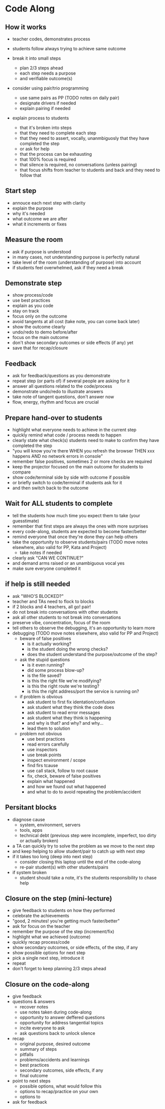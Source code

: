 # Code Along

## How it works

- teacher codes, demonstrates process
- students follow always trying to achieve same outcome

- break it into small steps
  - plan 2/3 steps ahead
  - each step needs a purpose
  - and verifiable outcome(s)

- consider using pair/trio programming
  - use same pairs as PP (TODO notes on daily pair)
  - designate drivers if needed
  - explain pairing if needed

- explain process to students
  - that it's broken into steps
  - that they need to complete each step
  - that they need to assert, vocally, unanmbiguosly that they have completed the step
  - or ask for help
  - that the process can be exhausting
  - that 100% focus is required
  - that silence is required, no conversations (unless pairing)
  - that focus shifts from teacher to students and back and they need to follow that

## Start step
- annouce each next step with clarity
- explain the purpose
- why it's needed
- what outcome we are after
- what it increments or fixes

## Measure the room
- ask if purpose is understood
- in many cases, not understanding purpose is perfectly natural
- take level of the room (understanding of purpose) into account
- if students feel overwhelmed, ask if they need a break

## Demonstrate step
- show process/code
- use best practices
- explain as you code
- stay on track
- focus only on the outcome
- avoid tangents at all cost (take note, you can come back later)
- show the outcome clearly
- undo/redo to demo before/after
- focus on the main outcome
- don't show secondary outcomes or side effects (if any) yet
- save that for recap/closure

## Feedback
- ask for feedback/questions as you demonstrate
- repeat step (or parts of) if several people are asking for it
- answer all questions related to the code/process
- demonstrate undo/redo to illustrate answers
- take note of tangent questions, don't answer now
- flow, energy, rhythm and focus are crucial

## Prepare hand-over to students
- highlight what everyone needs to achieve in the current step
- quickly remind what code / process needs to happen
- clearly state what check(s) students need to make to confirm they have completed the step
- "you will know you're there WHEN you refresh the browser THEN xxx happens AND no network errors in console"
- remember false positives, sometimes 2 or more checks are required
- keep the projector focused on the main outcome for students to compare
- show code/terminal side by side with outcome if possible
- or briefly switch to code/terminal if students ask for it
- and then switch back to the outcome

## Wait for ALL students to complete
- tell the students how much time you expect them to take (your guesstimate)
- remember that first steps are always the ones with more surprises
- every code-along, students are expected to become faster/better
- remind everyone that once they're done they can help others
- take the opportunity to observe students/pairs (TODO move notes elsewhere, also valid for PP, Kata and Project)
  - take notes if needed
- clearly ask "CAN WE CONTINUE?"
- and demand arms raised or an unambiguous vocal yes
- make sure everyone completed it

## if help is still needed
- ask "WHO'S BLOCKED?"
- teacher and TAs need to flock to blocks
- if 2 blocks and 4 teachers, all go! pair!
- do not break into conversations with other students
- ask all other students to not break into conversations
- preserve vibe, concentration, focus of the room
- tell others to observe the debugging, it's an opportunity to learn more
- debugging (TODO move notes elsewhere, also valid for PP and Project)
  - beware of false positives
    - is it actually working?
    - is the student doing the wrong checks?
    - does the student understand the purpose/outcome of the step?
  - ask the stupid questions
    - is it even running?
    - did some process blow-up?
    - is the file saved?
    - is this the right file we're modifying?
    - is this the right route we're testing?
    - is this the right address/port the service is running on?
  - if problem is obvious
    - ask student to first fix identation/confusion
    - ask student what they think the code does
    - ask student to read error messages
    - ask student what they think is happening
    - and why is that? and why? and why...
    - lead them to solution
  - problem not obvious
    - use best practices
    - read errors carefully
    - use inspectors
    - use break points
    - inspect environment / scope
    - find firs tcause
    - use call stack, follow to root cause
    - fix, check, beware of false positives
    - explain what happened
    - and how we found out what happened
    - and what to do to avoid repeating the problem/accident

## Persitant blocks
- diagnose cause
  - system, environment, servers
  - tools, apps
  - technical debt (previous step were incomplete, imperfect, too dirty or actually broken)
- a TA can quickly try to solve the problem as we move to the next step
- and keep helping to allow student/pair to catch up with next step
- if it takes too long (deep into next step)
  - consider closing this laptop until the end of the code-along
  - re-pair student(s) with other students/pairs
- if system broken
  - student should take a note, it's the students responsibility to chase help

## Closure on the step (mini-lecture)
- give feedback to students on how they performed
- celebrate the achievements
- "good, 2 minutes! you're getting much faster/better"
- ask for focus on the teacher
- remember the purpose of the step (increment/fix)
- highlight what we achieved (outcome)
- quickly recap process/code
- show secondary outcomes, or side effects, of the step, if any
- show possible options for next step
- pick a single next step, introduce it
- repeat
- don't forget to keep planning 2/3 steps ahead

## Closure on the code-along
- give feedback
- questions & answers
  - recover notes
  - use notes taken during code-along
  - opportunity to answer deffered questions
  - opportunity for address tangential topics
  - incite everyone to ask
  - ask questions back to unlock silence
- recap
  - original purpose, desired outcome
  - summary of steps
  - pitfalls
  - problems/accidents and learnings
  - best practices
  - secondary outcomes, side effects, if any
  - final outcome
- point to next steps
  - possible options, what would follow this
  - options to recap/practice on your own
  - options to
- ask for feedback
